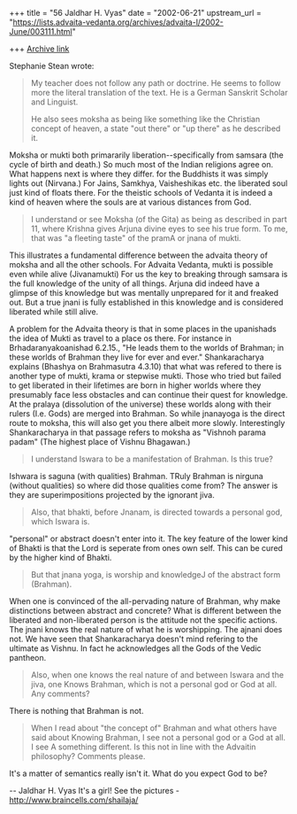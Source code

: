 +++
title = "56 Jaldhar H. Vyas"
date = "2002-06-21"
upstream_url = "https://lists.advaita-vedanta.org/archives/advaita-l/2002-June/003111.html"

+++
[Archive link](https://lists.advaita-vedanta.org/archives/advaita-l/2002-June/003111.html)

Stephanie Stean wrote:

> My teacher does not follow any path or doctrine.  He seems to follow more
> the literal translation of the text.  He is a German Sanskrit Scholar and
> Linguist.
>
> He also sees moksha as being like something like the Christian concept of
> heaven, a state "out there" or "up there" as he described it.

Moksha or mukti both primararily liberation--specifically from samsara
(the cycle of birth and death.)  So much most of the Indian religions
agree on.  What happens next is where they differ.  for the Buddhists it
was simply lights out (Nirvana.)  For Jains, Samkhya, Vaisheshikas etc.
the liberated soul just kind of floats there.  For the theistic schools of
Vedanta it is indeed a kind of heaven where the souls are at various
distances from God.

> I understand or see Moksha  (of the Gita) as being as described in part 11,
> where Krishna gives Arjuna divine eyes to see his true form.  To me, that
> was "a fleeting taste" of the pramA or jnana of mukti.

This illustrates a fundamental difference between the advaita theory of
moksha and all the other schools.  For Advaita Vedanta, mukti is possible
even while alive (Jivanamukti)  For us the key to breaking through samsara
is the full knowledge of the unity of all things.  Arjuna did indeed have
a glimpse of this knowledge but was mentally unprepared for it and freaked
out.  But a true jnani is fully established in this knowledge and is
considered liberated while still alive.

A problem for the Advaita theory is that in some places in the upanishads
the idea of Mukti as travel to a place os there.  For instance in
Brhadaranyakoanishad 6.2.15., "He leads them to the worlds of Brahman; in
these worlds of Brahman they live for ever and ever."  Shankaracharya
explains (Bhashya on Brahmasutra 4.3.10) that what was refered to there
is another type of mukti, krama or stepwise mukti.  Those who tried but
failed to get liberated in their lifetimes are born in higher worlds where
they presumably face less obstacles and can continue their quest for
knowledge.  At the pralaya (dissolution of the universe) these worlds
along with their rulers (I.e. Gods) are merged into Brahman.  So while
jnanayoga is the direct route to moksha, this will also get you there
albeit more slowly.  Interestingly Shankaracharya in that passage refers
to moksha as "Vishnoh parama padam" (The highest place of Vishnu
Bhagawan.)

> I understand Iswara to be a manifestation of Brahman. Is this true?

Ishwara is saguna (with qualities) Brahman.  TRuly Brahman is nirguna
(without qualities) so where did those qualities come from?  The answer is
they are superimpositions projected by the ignorant jiva.

> Also, that bhakti, before Jnanam, is directed towards a personal god, which
> Iswara is.

"personal" or abstract doesn't enter into it.  The key feature of the
lower kind of Bhakti is that the Lord is seperate from ones own self.
This can be cured by the higher kind of Bhakti.

> But that jnana yoga, is worship and knowledgeJ of the abstract form (Brahman).

When one is convinced of the all-pervading nature of Brahman, why make
distinctions between abstract and concrete?  What is different between the
liberated and non-liberated person is the attitude not the specific
actions.  The jnani knows the real nature of what he is worshipping.  The
ajnani does not.  We have seen that Shankaracharya doesn't mind refering
to the ultimate as Vishnu.  In fact he acknowledges all the Gods of the
Vedic pantheon.

> Also, when one knows the real nature of and between Iswara and the jiva, one
> Knows Brahman, which is not a personal god or God at all.  Any comments?

There is nothing that Brahman is not.

> When I read about "the concept of" Brahman and what others have said about
> Knowing Brahman, I see not a personal god or a God at all.  I see A something
> different.  Is this not in line with the Advaitin philosophy?  Comments
> please.

It's a matter of semantics really isn't it.  What do you expect God to
be?

--
Jaldhar H. Vyas <jaldhar at braincells.com>
It's a girl! See the pictures - http://www.braincells.com/shailaja/

